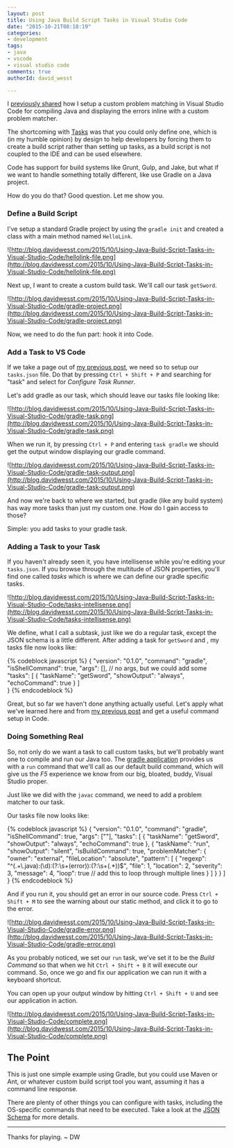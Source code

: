 ```yaml
---
layout: post
title: Using Java Build Script Tasks in Visual Studio Code
date: "2015-10-21T08:18:19"
categories:
- development
tags:
- java
- vscode
- visual studio code
comments: true
authorId: david_wesst

---
```


I [previously shared](http://www.westerndevs.com/custom-tasks-for-java-in-visual-studio-code/) how I setup a custom problem matching in Visual Studio Code for compiling Java  and displaying the errors inline with a custom problem matcher.

<!--more-->
  
The shortcoming with [Tasks](https://code.visualstudio.com/docs/editor/tasks) was that you could only define one, which is (in my humble opinion) by design to help developers by forcing them to create a build script rather than setting up tasks, as a build script is not coupled to the IDE and can be used elsewhere.

Code has support for build systems like Grunt, Gulp, and Jake, but what if we want to handle something totally different, like use Gradle on a Java project.

How do you do that? Good question. Let me show you.

### Define a Build Script
I've setup a standard Gradle project by using the ```gradle init``` and created a class with a main method named ```HelloLink```.

![http://blog.davidwesst.com/2015/10/Using-Java-Build-Script-Tasks-in-Visual-Studio-Code/hellolink-file.png](http://blog.davidwesst.com/2015/10/Using-Java-Build-Script-Tasks-in-Visual-Studio-Code/hellolink-file.png)

Next up, I want to create a custom build task. We'll call our task ```getSword```.

![http://blog.davidwesst.com/2015/10/Using-Java-Build-Script-Tasks-in-Visual-Studio-Code/gradle-project.png](http://blog.davidwesst.com/2015/10/Using-Java-Build-Script-Tasks-in-Visual-Studio-Code/gradle-project.png)

Now, we need to do the fun part: hook it into Code. 

### Add a Task to VS Code
If we take a page out of [my previous post](http://blog.davidwesst.com/2015/10/Custom-Tasks-for-Java-in-Visual-Studio-Code/), we need so to setup our ```tasks.json``` file. Do that by pressing ```Ctrl + Shift + P``` and searching for "task" and select for _Configure Task Runner_.

Let's add gradle as our task, which should leave our tasks file looking like:

![http://blog.davidwesst.com/2015/10/Using-Java-Build-Script-Tasks-in-Visual-Studio-Code/gradle-task.png](http://blog.davidwesst.com/2015/10/Using-Java-Build-Script-Tasks-in-Visual-Studio-Code/gradle-task.png)

When we run it, by pressing ```Ctrl + P``` and entering ```task gradle``` we should get the output window displaying our gradle command.

![http://blog.davidwesst.com/2015/10/Using-Java-Build-Script-Tasks-in-Visual-Studio-Code/gradle-task-output.png](http://blog.davidwesst.com/2015/10/Using-Java-Build-Script-Tasks-in-Visual-Studio-Code/gradle-task-output.png)

And now we're back to where we started, but gradle (like any build system) has way more tasks than just my custom one. How do I gain access to those?

Simple: you add tasks to your gradle task.

### Adding a Task to your Task
If you haven't already seen it, you have intellisense while you're editing your ```tasks.json```. If you browse through the multitude of JSON properties, you'll find one called _tasks_ which is where we can define our gradle specific tasks.

![http://blog.davidwesst.com/2015/10/Using-Java-Build-Script-Tasks-in-Visual-Studio-Code/tasks-intellisense.png](http://blog.davidwesst.com/2015/10/Using-Java-Build-Script-Tasks-in-Visual-Studio-Code/tasks-intellisense.png)

We define, what I call a subtask, just like we do a regular task, except the JSON schema is a little different. After adding a task for ```getSword``` and , my tasks file now looks like:

{% codeblock javascript %}
{
	"version": "0.1.0",
	"command": "gradle",
	"isShellCommand": true,
	"args": [],	// no args, but we could add some
	"tasks": [
		{
			"taskName": "getSword",
			"showOutput": "always",
			"echoCommand": true
		}
	]	
}
{% endcodeblock %}

Great, but so far we haven't done anything actually useful. Let's apply what we've learned here and from [my previous post](http://blog.davidwesst.com/2015/10/Custom-Tasks-for-Java-in-Visual-Studio-Code/) and get a useful command setup in Code.

### Doing Something Real
So, not only do we want a task to call custom tasks, but we'll probably want one to compile and run our Java too. The [gradle application](https://docs.gradle.org/current/userguide/application_plugin.html) provides us with a ```run``` command that we'll call as our default build command, which will give us the _F5_ experience we know from our big, bloated, buddy, Visual Studio proper.

Just like we did with the ```javac``` command, we need to add a problem matcher to our task. 

Our tasks file now looks like:

{% codeblock javascript %}
{
	"version": "0.1.0",
	"command": "gradle",
	"isShellCommand": true,
	"args": [""], 
	"tasks": [
		{
			"taskName": "getSword",
			"showOutput": "always",
			"echoCommand": true
		},
		{
			"taskName": "run",
			"showOutput": "silent",
			"isBuildCommand": true,
			"problemMatcher": {
				"owner": "external",
				"fileLocation": "absolute",
				"pattern": [
					{
						"regexp": "^(.+\\.java):(\\d):(?:\\s+(error)):(?:\\s+(.*))$",
						"file": 1,
						"location": 2,
						"severity": 3,
						"message": 4,
						"loop": true	// add this to loop through multiple lines
					}
				]
			}
		}
	]	
}
{% endcodeblock %}

And if you run it, you should get an error in our source code. Press ```Ctrl + Shift + M``` to see the warning about our static method, and click it to go to the error.

![http://blog.davidwesst.com/2015/10/Using-Java-Build-Script-Tasks-in-Visual-Studio-Code/gradle-error.png](http://blog.davidwesst.com/2015/10/Using-Java-Build-Script-Tasks-in-Visual-Studio-Code/gradle-error.png)

As you probably noticed, we set our ```run``` task, we've set it to be the _Build Command_ so that when we hit ```Ctrl + Shift + B``` it will execute our command. So, once we go and fix our application we can run it with a keyboard shortcut.

You can open up your output window by hitting ```Ctrl + Shift + U``` and see our application in action.

![http://blog.davidwesst.com/2015/10/Using-Java-Build-Script-Tasks-in-Visual-Studio-Code/complete.png](http://blog.davidwesst.com/2015/10/Using-Java-Build-Script-Tasks-in-Visual-Studio-Code/complete.png)

## The Point
This is just one simple example using Gradle, but you could use Maven or Ant, or whatever custom build script tool you want, assuming it has a command line response. 

There are plenty of other things you can configure with tasks, including the OS-specific commands that need to be executed. Take a look at the [JSON Schema](https://code.visualstudio.com/docs/editor/tasks_appendix) for more details.

---
Thanks for playing. ~ DW 